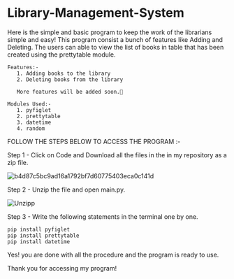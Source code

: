 # Library-Management-System
Here is the simple and basic program to keep the work of the librarians simple and easy!
This program consist a bunch of features like Adding and Deleting. The users can able to 
view the list of books in table that has been created using the prettytable module.


    Features:-
       1. Adding books to the library
       2. Deleting books from the library
       
       More features will be added soon.🙂

    Modules Used:-
       1. pyfiglet
       2. prettytable
       3. datetime
       4. random 

FOLLOW THE STEPS BELOW TO ACCESS THE PROGRAM :-

Step 1 - Click on Code and Download all the files in the in my repository as a zip file.

![b4d87c5bc9ad16a1792bf7d60775403eca0c141d](https://user-images.githubusercontent.com/77270386/126462580-1f18de99-825e-4175-8a22-d08459231d9b.gif)

Step 2 - Unzip the file and open main.py.

![Unzipp](https://user-images.githubusercontent.com/77270386/126463303-677d4bc1-2b16-4abc-9680-84f803b69052.gif)

Step 3 - Write the following statements in the terminal one by one.

    pip install pyfiglet    
    pip install prettytable       
    pip install datetime


Yes! you are done with all the procedure and the program is ready to use.

Thank you for accessing my program!





